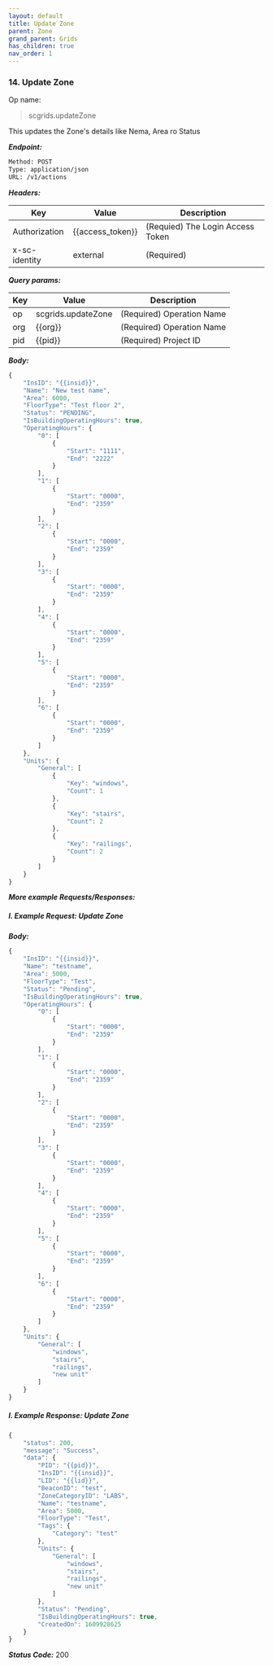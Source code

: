 ```yaml
---
layout: default
title: Update Zone
parent: Zone
grand_parent: Grids
has_children: true
nav_order: 1
---
```



### 14. Update Zone


Op name: 

> scgrids.updateZone

This updates the Zone's details like Nema, Area ro Status


***Endpoint:***

```bash
Method: POST
Type: application/json
URL: /v1/actions
```


***Headers:***

| Key | Value | Description |
| --- | ------|-------------|
| Authorization | {{access_token}} | (Requied) The Login Access Token |
| x-sc-identity | external | (Required) |



***Query params:***

| Key | Value | Description |
| --- | ------|-------------|
| op | scgrids.updateZone | (Required) Operation Name |
| org | {{org}} | (Required) Operation Name |
| pid | {{pid}} | (Required) Project ID |



***Body:***

```js        
{
    "InsID": "{{insid}}",
    "Name": "New test name",
    "Area": 6000,
    "FloorType": "Test floor 2",
    "Status": "PENDING",
    "IsBuildingOperatingHours": true,
    "OperatingHours": {
        "0": [
            {
                "Start": "1111",
                "End": "2222"
            }
        ],
        "1": [
            {
                "Start": "0000",
                "End": "2359"
            }
        ],
        "2": [
            {
                "Start": "0000",
                "End": "2359"
            }
        ],
        "3": [
            {
                "Start": "0000",
                "End": "2359"
            }
        ],
        "4": [
            {
                "Start": "0000",
                "End": "2359"
            }
        ],
        "5": [
            {
                "Start": "0000",
                "End": "2359"
            }
        ],
        "6": [
            {
                "Start": "0000",
                "End": "2359"
            }
        ]
    },
    "Units": {
        "General": [
            {
                "Key": "windows",
                "Count": 1
            },
            {
                "Key": "stairs",
                "Count": 2
            },
            {
                "Key": "railings",
                "Count": 2
            }
        ]
    }
}
```



***More example Requests/Responses:***


##### I. Example Request: Update Zone

***Body:***

```js        
{
    "InsID": "{{insid}}",
    "Name": "testname",
    "Area": 5000,
    "FloorType": "Test",
    "Status": "Pending",
    "IsBuildingOperatingHours": true,
    "OperatingHours": {
        "0": [
            {
                "Start": "0000",
                "End": "2359"
            }
        ],
        "1": [
            {
                "Start": "0000",
                "End": "2359"
            }
        ],
        "2": [
            {
                "Start": "0000",
                "End": "2359"
            }
        ],
        "3": [
            {
                "Start": "0000",
                "End": "2359"
            }
        ],
        "4": [
            {
                "Start": "0000",
                "End": "2359"
            }
        ],
        "5": [
            {
                "Start": "0000",
                "End": "2359"
            }
        ],
        "6": [
            {
                "Start": "0000",
                "End": "2359"
            }
        ]
    },
    "Units": {
        "General": [
            "windows",
            "stairs",
            "railings",
            "new unit"
        ]
    }
}
```

##### I. Example Response: Update Zone
```js
{
    "status": 200,
    "message": "Success",
    "data": {
        "PID": "{{pid}}",
        "InsID": "{{insid}}",
        "LID": "{{lid}}",
        "BeaconID": "test",
        "ZoneCategoryID": "LABS",
        "Name": "testname",
        "Area": 5000,
        "FloorType": "Test",
        "Tags": {
            "Category": "test"
        },
        "Units": {
            "General": [
                "windows",
                "stairs",
                "railings",
                "new unit"
            ]
        },
        "Status": "Pending",
        "IsBuildingOperatingHours": true,
        "CreatedOn": 1609928625
    }
}
```


***Status Code:*** 200

<br>
